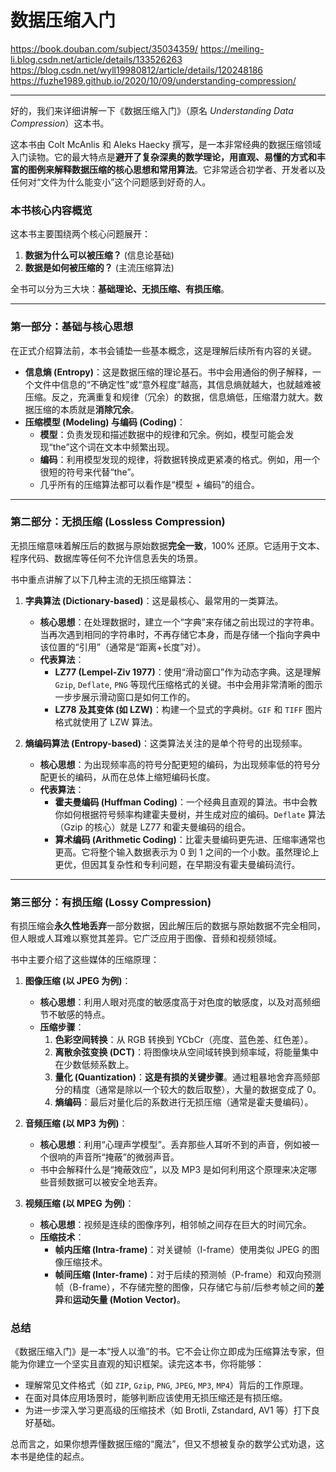# 数据压缩入门

https://book.douban.com/subject/35034359/
https://meiling-li.blog.csdn.net/article/details/133526263
https://blog.csdn.net/wyll19980812/article/details/120248186
https://fuzhe1989.github.io/2020/10/09/understanding-compression/

---

好的，我们来详细讲解一下《数据压缩入门》（原名 _Understanding Data Compression_）这本书。

这本书由 Colt McAnlis 和 Aleks Haecky 撰写，是一本非常经典的数据压缩领域入门读物。它的最大特点是**避开了复杂深奥的数学理论，用直观、易懂的方式和丰富的图例来解释数据压缩的核心思想和常用算法**。它非常适合初学者、开发者以及任何对“文件为什么能变小”这个问题感到好奇的人。

### 本书核心内容概览

这本书主要围绕两个核心问题展开：

1.  **数据为什么可以被压缩？** (信息论基础)
2.  **数据是如何被压缩的？** (主流压缩算法)

全书可以分为三大块：**基础理论、无损压缩、有损压缩**。

---

### 第一部分：基础与核心思想

在正式介绍算法前，本书会铺垫一些基本概念，这是理解后续所有内容的关键。

- **信息熵 (Entropy)**：这是数据压缩的理论基石。书中会用通俗的例子解释，一个文件中信息的“不确定性”或“意外程度”越高，其信息熵就越大，也就越难被压缩。反之，充满重复和规律（冗余）的数据，信息熵低，压缩潜力就大。数据压缩的本质就是**消除冗余**。
- **压缩模型 (Modeling) 与编码 (Coding)**：
  - **模型**：负责发现和描述数据中的规律和冗余。例如，模型可能会发现“the”这个词在文本中频繁出现。
  - **编码**：利用模型发现的规律，将数据转换成更紧凑的格式。例如，用一个很短的符号来代替“the”。
  - 几乎所有的压缩算法都可以看作是“模型 + 编码”的组合。

---

### 第二部分：无损压缩 (Lossless Compression)

无损压缩意味着解压后的数据与原始数据**完全一致**，100% 还原。它适用于文本、程序代码、数据库等任何不允许信息丢失的场景。

书中重点讲解了以下几种主流的无损压缩算法：

1.  **字典算法 (Dictionary-based)**：这是最核心、最常用的一类算法。

    - **核心思想**：在处理数据时，建立一个“字典”来存储之前出现过的字符串。当再次遇到相同的字符串时，不再存储它本身，而是存储一个指向字典中该位置的“引用”（通常是“距离+长度”对）。
    - **代表算法**：
      - **LZ77 (Lempel-Ziv 1977)**：使用“滑动窗口”作为动态字典。这是理解 `Gzip`, `Deflate`, `PNG` 等现代压缩格式的关键。书中会用非常清晰的图示一步步展示滑动窗口是如何工作的。
      - **LZ78 及其变体 (如 LZW)**：构建一个显式的字典树。`GIF` 和 `TIFF` 图片格式就使用了 LZW 算法。

2.  **熵编码算法 (Entropy-based)**：这类算法关注的是单个符号的出现频率。
    - **核心思想**：为出现频率高的符号分配更短的编码，为出现频率低的符号分配更长的编码，从而在总体上缩短编码长度。
    - **代表算法**：
      - **霍夫曼编码 (Huffman Coding)**：一个经典且直观的算法。书中会教你如何根据符号频率构建霍夫曼树，并生成对应的编码。`Deflate` 算法（Gzip 的核心）就是 LZ77 和霍夫曼编码的组合。
      - **算术编码 (Arithmetic Coding)**：比霍夫曼编码更先进、压缩率通常也更高。它将整个输入数据表示为 0 到 1 之间的一个小数。虽然理论上更优，但因其复杂性和专利问题，在早期没有霍夫曼编码流行。

---

### 第三部分：有损压缩 (Lossy Compression)

有损压缩会**永久性地丢弃**一部分数据，因此解压后的数据与原始数据不完全相同，但人眼或人耳难以察觉其差异。它广泛应用于图像、音频和视频领域。

书中主要介绍了这些媒体的压缩原理：

1.  **图像压缩 (以 JPEG 为例)**：

    - **核心思想**：利用人眼对亮度的敏感度高于对色度的敏感度，以及对高频细节不敏感的特点。
    - **压缩步骤**：
      1.  **色彩空间转换**：从 RGB 转换到 YCbCr（亮度、蓝色差、红色差）。
      2.  **离散余弦变换 (DCT)**：将图像块从空间域转换到频率域，将能量集中在少数低频系数上。
      3.  **量化 (Quantization)**：**这是有损的关键步骤**。通过粗暴地舍弃高频部分的精度（通常是除以一个较大的数后取整），大量的数据变成了 0。
      4.  **熵编码**：最后对量化后的系数进行无损压缩（通常是霍夫曼编码）。

2.  **音频压缩 (以 MP3 为例)**：

    - **核心思想**：利用“心理声学模型”。丢弃那些人耳听不到的声音，例如被一个很响的声音所“掩蔽”的微弱声音。
    - 书中会解释什么是“掩蔽效应”，以及 MP3 是如何利用这个原理来决定哪些音频数据可以被安全地丢弃。

3.  **视频压缩 (以 MPEG 为例)**：
    - **核心思想**：视频是连续的图像序列，相邻帧之间存在巨大的时间冗余。
    - **压缩技术**：
      - **帧内压缩 (Intra-frame)**：对关键帧（I-frame）使用类似 JPEG 的图像压缩技术。
      - **帧间压缩 (Inter-frame)**：对于后续的预测帧（P-frame）和双向预测帧（B-frame），不存储完整的图像，只存储它与前/后参考帧之间的**差异**和**运动矢量 (Motion Vector)**。

### 总结

《数据压缩入门》是一本“授人以渔”的书。它不会让你立即成为压缩算法专家，但能为你建立一个坚实且直观的知识框架。读完这本书，你将能够：

- 理解常见文件格式（如 `ZIP`, `Gzip`, `PNG`, `JPEG`, `MP3`, `MP4`）背后的工作原理。
- 在面对具体应用场景时，能够判断应该使用无损压缩还是有损压缩。
- 为进一步深入学习更高级的压缩技术（如 Brotli, Zstandard, AV1 等）打下良好基础。

总而言之，如果你想弄懂数据压缩的“魔法”，但又不想被复杂的数学公式劝退，这本书是绝佳的起点。
